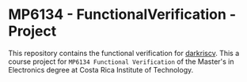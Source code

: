 # **MP6134 - FunctionalVerification - Project**
This repository contains the functional verification for [darkriscv](https://github.com/darklife/darkriscv). This a course project for `MP6134 Functional Verification` of the Master's in Electronics degree at Costa Rica Institute of Technology.
